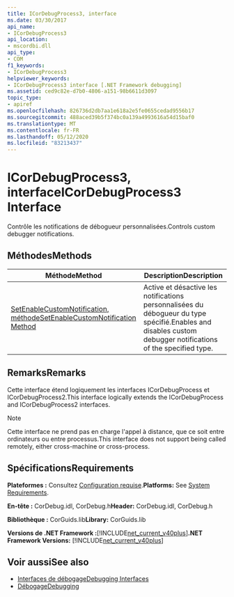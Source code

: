 ```yaml
---
title: ICorDebugProcess3, interface
ms.date: 03/30/2017
api_name:
- ICorDebugProcess3
api_location:
- mscordbi.dll
api_type:
- COM
f1_keywords:
- ICorDebugProcess3
helpviewer_keywords:
- ICorDebugProcess3 interface [.NET Framework debugging]
ms.assetid: ced9c82e-d7b0-4806-a151-98b6611d3097
topic_type:
- apiref
ms.openlocfilehash: 826736d2db7aa1e618a2e5fe0655cedad9556b17
ms.sourcegitcommit: 488aced39b5f374bc0a139a4993616a54d15baf0
ms.translationtype: MT
ms.contentlocale: fr-FR
ms.lasthandoff: 05/12/2020
ms.locfileid: "83213437"
---
```

# <a name="icordebugprocess3-interface"></a><span data-ttu-id="a4350-102">ICorDebugProcess3, interface</span><span class="sxs-lookup"><span data-stu-id="a4350-102">ICorDebugProcess3 Interface</span></span>
<span data-ttu-id="a4350-103">Contrôle les notifications de débogueur personnalisées.</span><span class="sxs-lookup"><span data-stu-id="a4350-103">Controls custom debugger notifications.</span></span>  
  
## <a name="methods"></a><span data-ttu-id="a4350-104">Méthodes</span><span class="sxs-lookup"><span data-stu-id="a4350-104">Methods</span></span>  
  
|<span data-ttu-id="a4350-105">Méthode</span><span class="sxs-lookup"><span data-stu-id="a4350-105">Method</span></span>|<span data-ttu-id="a4350-106">Description</span><span class="sxs-lookup"><span data-stu-id="a4350-106">Description</span></span>|  
|------------|-----------------|  
|[<span data-ttu-id="a4350-107">SetEnableCustomNotification, méthode</span><span class="sxs-lookup"><span data-stu-id="a4350-107">SetEnableCustomNotification Method</span></span>](icordebugprocess3-setenablecustomnotification-method.md)|<span data-ttu-id="a4350-108">Active et désactive les notifications personnalisées du débogueur du type spécifié.</span><span class="sxs-lookup"><span data-stu-id="a4350-108">Enables and disables custom debugger notifications of the specified type.</span></span>|  
  
## <a name="remarks"></a><span data-ttu-id="a4350-109">Remarks</span><span class="sxs-lookup"><span data-stu-id="a4350-109">Remarks</span></span>  
 <span data-ttu-id="a4350-110">Cette interface étend logiquement les interfaces ICorDebugProcess et ICorDebugProcess2.</span><span class="sxs-lookup"><span data-stu-id="a4350-110">This interface logically extends the ICorDebugProcess and ICorDebugProcess2 interfaces.</span></span>  
  
> [!NOTE]
> <span data-ttu-id="a4350-111">Cette interface ne prend pas en charge l'appel à distance, que ce soit entre ordinateurs ou entre processus.</span><span class="sxs-lookup"><span data-stu-id="a4350-111">This interface does not support being called remotely, either cross-machine or cross-process.</span></span>  
  
## <a name="requirements"></a><span data-ttu-id="a4350-112">Spécifications</span><span class="sxs-lookup"><span data-stu-id="a4350-112">Requirements</span></span>  
 <span data-ttu-id="a4350-113">**Plateformes :** Consultez [Configuration requise](../../get-started/system-requirements.md).</span><span class="sxs-lookup"><span data-stu-id="a4350-113">**Platforms:** See [System Requirements](../../get-started/system-requirements.md).</span></span>  
  
 <span data-ttu-id="a4350-114">**En-tête :** CorDebug.idl, CorDebug.h</span><span class="sxs-lookup"><span data-stu-id="a4350-114">**Header:** CorDebug.idl, CorDebug.h</span></span>  
  
 <span data-ttu-id="a4350-115">**Bibliothèque :** CorGuids.lib</span><span class="sxs-lookup"><span data-stu-id="a4350-115">**Library:** CorGuids.lib</span></span>  
  
 <span data-ttu-id="a4350-116">**Versions de .NET Framework :**[!INCLUDE[net_current_v40plus](../../../../includes/net-current-v40plus-md.md)]</span><span class="sxs-lookup"><span data-stu-id="a4350-116">**.NET Framework Versions:** [!INCLUDE[net_current_v40plus](../../../../includes/net-current-v40plus-md.md)]</span></span>  
  
## <a name="see-also"></a><span data-ttu-id="a4350-117">Voir aussi</span><span class="sxs-lookup"><span data-stu-id="a4350-117">See also</span></span>

- [<span data-ttu-id="a4350-118">Interfaces de débogage</span><span class="sxs-lookup"><span data-stu-id="a4350-118">Debugging Interfaces</span></span>](debugging-interfaces.md)
- [<span data-ttu-id="a4350-119">Débogage</span><span class="sxs-lookup"><span data-stu-id="a4350-119">Debugging</span></span>](index.md)
